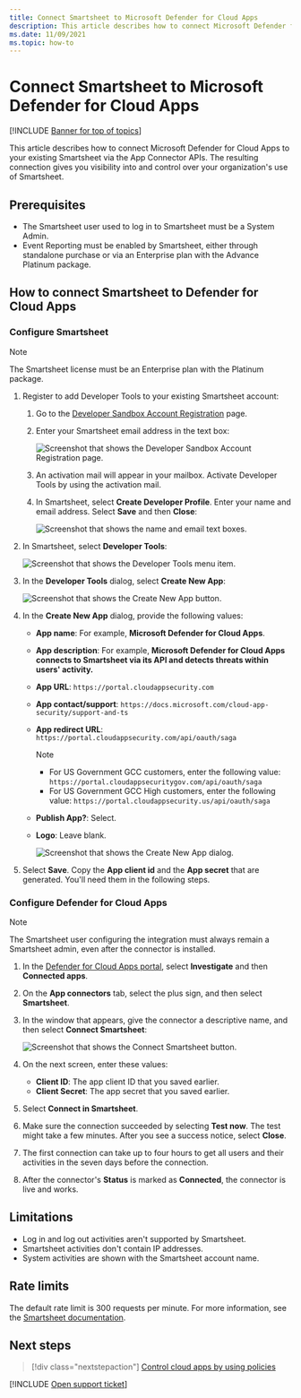 ```yaml
---
title: Connect Smartsheet to Microsoft Defender for Cloud Apps
description: This article describes how to connect Microsoft Defender for Cloud Apps to your existing Smartsheet via the App Connector APIs. 
ms.date: 11/09/2021
ms.topic: how-to
---
```

# Connect Smartsheet to Microsoft Defender for Cloud Apps

[!INCLUDE [Banner for top of topics](includes/banner.md)]

This article describes how to connect Microsoft Defender for Cloud Apps to your existing Smartsheet via the App Connector APIs. The resulting connection gives you visibility into and control over your organization's use of Smartsheet.

## Prerequisites

- The Smartsheet user used to log in to Smartsheet must be a System Admin.
- Event Reporting must be enabled by Smartsheet, either through standalone purchase or via an Enterprise plan with the Advance Platinum package.

## How to connect Smartsheet to Defender for Cloud Apps

### Configure Smartsheet

>[!NOTE]
>The Smartsheet license must be an Enterprise plan with the Platinum package.

1. Register to add Developer Tools to your existing Smartsheet account:
    1. Go to the [Developer Sandbox Account Registration](https://developers.smartsheet.com/register/) page.

    1. Enter your Smartsheet email address in the text box:

        ![Screenshot that shows the Developer Sandbox Account Registration page.](media/smartsheet-register-to-developer-tools.png)

    1. An activation mail will appear in your mailbox. Activate Developer Tools by using the activation mail.

    1. In Smartsheet, select **Create Developer Profile**. Enter your name and email address. Select **Save** and then **Close**:

       ![Screenshot that shows the name and email text boxes.](media/smartsheet-create-developer-tools.png)

2. In Smartsheet, select **Developer Tools**:

   ![Screenshot that shows the Developer Tools menu item.](media/smartsheet-entering-developer-tools.png)

3. In the **Developer Tools** dialog, select **Create New App**:

   ![Screenshot that shows the Create New App button.](media/smartsheet-developer-tools.png)

4. In the **Create New App** dialog, provide the following values:
    - **App name**: For example, **Microsoft Defender for Cloud Apps**.
    - **App description**: For example, **Microsoft Defender for Cloud Apps connects to Smartsheet via its API and detects threats within users' activity.**
    - **App URL**: `https://portal.cloudappsecurity.com`
    - **App contact/support**: `https://docs.microsoft.com/cloud-app-security/support-and-ts`
    - **App redirect URL**: `https://portal.cloudappsecurity.com/api/oauth/saga`

      > [!NOTE]
      >
      > - For US Government GCC customers, enter the following value: `https://portal.cloudappsecuritygov.com/api/oauth/saga`
      > - For US Government GCC High customers, enter the following value: `https://portal.cloudappsecurity.us/api/oauth/saga`


    - **Publish App?**: Select.
    - **Logo**: Leave blank.

      ![Screenshot that shows the Create New App dialog.](media/smartsheet-oauth-app-creation.png)

5. Select **Save**. Copy the **App client id** and the **App secret** that are generated. You'll need them in the following steps.

### Configure Defender for Cloud Apps

>[!NOTE]
>The Smartsheet user configuring the integration must always remain a Smartsheet admin, even after the connector is installed.

1. In the [Defender for Cloud Apps portal](https://portal.cloudappsecurity.com/), select **Investigate** and then **Connected apps**.

2. On the **App connectors** tab, select the plus sign, and then select **Smartsheet**.

3. In the window that appears, give the connector a descriptive name, and then select **Connect Smartsheet**:

    ![Screenshot that shows the Connect Smartsheet button.](media/connect-smartsheet.png)

4. On the next screen, enter these values:

    - **Client ID**: The app client ID that you saved earlier.
    - **Client Secret**: The app secret that you saved earlier.

5. Select **Connect in Smartsheet**.
6. Make sure the connection succeeded by selecting **Test now**. The test might take a few minutes. After you see a success notice, select **Close**.
7. The first connection can take up to four hours to get all users and their activities in the seven days before the connection.
8. After the connector's **Status** is marked as **Connected**, the connector is live and works.

## Limitations

- Log in and log out activities aren't supported by Smartsheet.
- Smartsheet activities don't contain IP addresses.
- System activities are shown with the Smartsheet account name.

## Rate limits

The default rate limit is 300 requests per minute. For more information, see the [Smartsheet documentation](https://smartsheet.redoc.ly/#section/Work-at-Scale/Rate-Limiting).

## Next steps

> [!div class="nextstepaction"]
> [Control cloud apps by using policies](control-cloud-apps-with-policies.md)

[!INCLUDE [Open support ticket](includes/support.md)]
